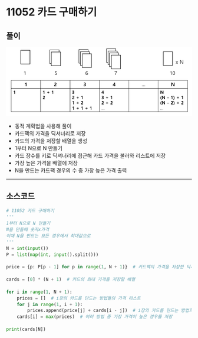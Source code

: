 # 11052 카드 구매하기

## 풀이

![카드구매](./image/11052.png)

- 동적 계획법을 사용해 풀이
- 카드팩의 가격을 딕셔너리로 저장
- 카드의 가격을 저장할 배열을 생성
- 1부터 N으로 N 만들기
- 카드 장수를 키로 딕셔너리에 접근해 카드 가격을 불러와 리스트에 저장
- 가장 높은 가격을 배열에 저장
- N을 만드는 카드팩 경우의 수 중 가장 높은 가격 출력

---

## 소스코드

```python
# 11052 카드 구매하기
'''
1부터 N으로 N 만들기
N을 만들때 숫자x가격
이때 N을 만드는 모든 경우에서 최대값으로
'''
N = int(input())
P = list(map(int, input().split()))

price = {p: P[p - 1] for p in range(1, N + 1)}  # 카드팩의 가격을 저장한 딕셔너리

cards = [0] * (N + 1)  # 카드의 최대 가격을 저장할 배열

for i in range(1, N + 1):
    prices = []  # i장의 카드를 만드는 방법들의 가격 리스트
    for j in range(1, i + 1):
        prices.append(price[j] + cards[i - j])  # i장의 카드를 만드는 방법의 카드 가격 추가
    cards[i] = max(prices)  # 여러 방법 중 가장 가격이 높은 경우를 저장
    
print(cards[N])
```